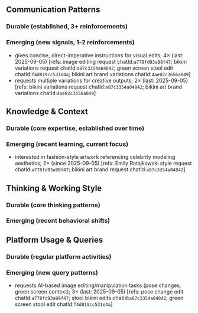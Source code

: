 ## Communication Patterns
### Durable (established, 3+ reinforcements)

### Emerging (new signals, 1-2 reinforcements)
- gives concise, direct-imperative instructions for visual edits; 4× (last: 2025-09-05) [refs: image editing request chatId:`a778fd93a98f47`; bikini variations request chatId:`a87c3354a04842`; green screen stool edit chatId:`f4d819cc531e4a`; bikini art brand variations chatId:`4ae82c3656a049`]
- requests multiple variations for creative outputs; 2× (last: 2025-09-05) [refs: bikini variations request chatId:`a87c3354a04842`; bikini art brand variations chatId:`4ae82c3656a049`]

## Knowledge & Context
### Durable (core expertise, established over time)

### Emerging (recent learning, current focus)
- interested in fashion-style artwork referencing celebrity modeling aesthetics; 2× (since 2025-09-05) [refs: Emily Ratajkowski style request chatId:`a778fd93a98f47`; bikini art brand request chatId:`a87c3354a04842`]

## Thinking & Working Style
### Durable (core thinking patterns)

### Emerging (recent behavioral shifts)

## Platform Usage & Queries
### Durable (regular platform activities)

### Emerging (new query patterns)
- requests AI-based image editing/manipulation tasks (pose changes, green screen context); 3× (last: 2025-09-05) [refs: pose change edit chatId:`a778fd93a98f47`; stool bikini edits chatId:`a87c3354a04842`; green screen stool edit chatId:`f4d819cc531e4a`]